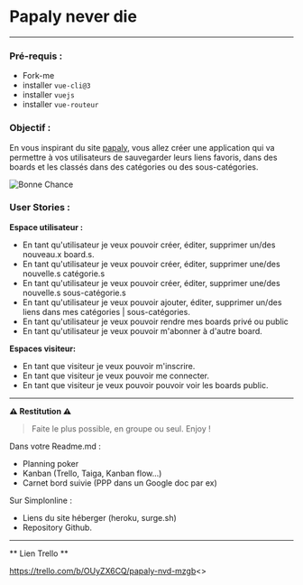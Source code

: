 # Papaly never die 
___ 

### Pré-requis :
- Fork-me
- installer `vue-cli@3`
- installer `vuejs`
- installer `vue-routeur`

### Objectif :

En vous inspirant du site [papaly](https://papaly.com), vous allez créer une application qui va permettre à vos utilisateurs de sauvegarder leurs liens favoris, dans des boards et les classés dans des catégories ou des sous-catégories.

![Bonne Chance](https://media.giphy.com/media/pDgHg2Lcju3Ty/giphy.gif)

### User Stories :

**Espace utilisateur :**

- En tant qu'utilisateur je veux pouvoir créer, éditer, supprimer un/des nouveau.x board.s.
- En tant qu'utilisateur je veux pouvoir créer, éditer, supprimer une/des nouvelle.s catégorie.s 
- En tant qu'utilisateur je veux pouvoir créer, éditer, supprimer une/des nouvelle.s sous-catégorie.s
- En tant qu'utilisateur je veux pouvoir ajouter, éditer, supprimer un/des liens dans mes catégories | sous-catégories.
- En tant qu'utilisateur je veux pouvoir rendre mes boards privé ou public
- En tant qu'utilisateur je veux pouvoir m'abonner à d'autre board.

**Espaces visiteur:**

- En tant que visiteur je veux pouvoir m'inscrire.
- En tant que visiteur je veux pouvoir me connecter.
- En tant que visiteur je veux pouvoir pouvoir voir les boards public.

___

**⚠ Restitution ⚠**

> Faite le plus possible, en groupe ou seul.
> Enjoy ! 

Dans votre Readme.md :

- Planning poker
- Kanban (Trello, Taiga, Kanban flow...)
- Carnet bord suivie (PPP dans un Google doc par ex) 

Sur Simplonline :
- Liens du site héberger (heroku, surge.sh)
- Repository Github.

___

** Lien Trello ** 

https://trello.com/b/OUyZX6CQ/papaly-nvd-mzgb<>

